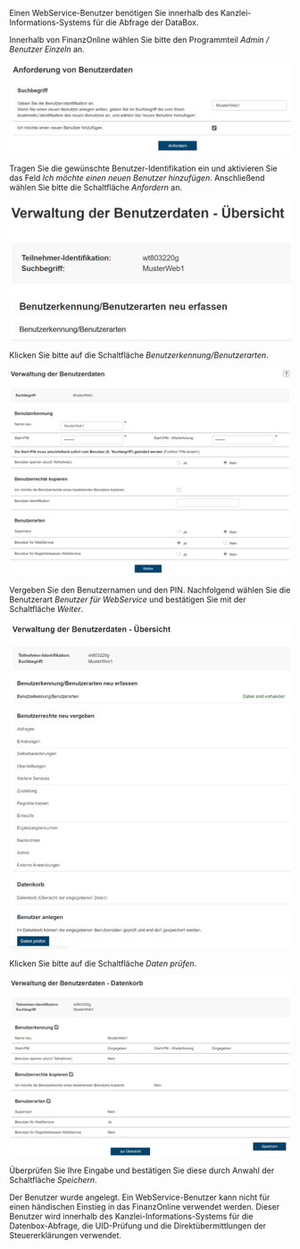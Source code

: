 Einen WebService-Benutzer benötigen Sie innerhalb des
Kanzlei-Informations-Systems für die Abfrage der DataBox.

Innerhalb von FinanzOnline wählen Sie bitte den Programmteil *Admin / Benutzer Einzeln* an.

![Anforderung Benutzerdaten](<img/image164.png>)

Tragen Sie die gewünschte Benutzer-Identifikation ein und aktivieren Sie
das Feld *Ich möchte einen neuen Benutzer hinzufügen*. Anschließend
wählen Sie bitte die Schaltfläche *Anfordern* an.

![Verwaltung der Benutzerdaten I](<img/image165.png>)

Klicken Sie bitte auf die Schaltfläche *Benutzerkennung/Benutzerarten*.

![Verwaltung der Benutzerdaten II](<img/image166.png>)

Vergeben Sie den Benutzernamen und den PIN. Nachfolgend wählen Sie die
Benutzerart *Benutzer für WebService* und bestätigen Sie mit der
Schaltfläche *Weiter*.

![Daten prüfen](<img/image167.png>)

Klicken Sie bitte auf die Schaltfläche *Daten prüfen*.

![Datenkorb I](<img/image168.png>)

Überprüfen Sie Ihre Eingabe und bestätigen Sie diese durch Anwahl der
Schaltfläche *Speichern*.

Der Benutzer wurde angelegt. Ein WebService-Benutzer kann nicht für
einen händischen Einstieg in das FinanzOnline verwendet werden. Dieser
Benutzer wird innerhalb des Kanzlei-Informations-Systems für die
Datenbox-Abfrage, die UID-Prüfung und die Direkt­übermittlungen der
Steuererklärungen verwendet.